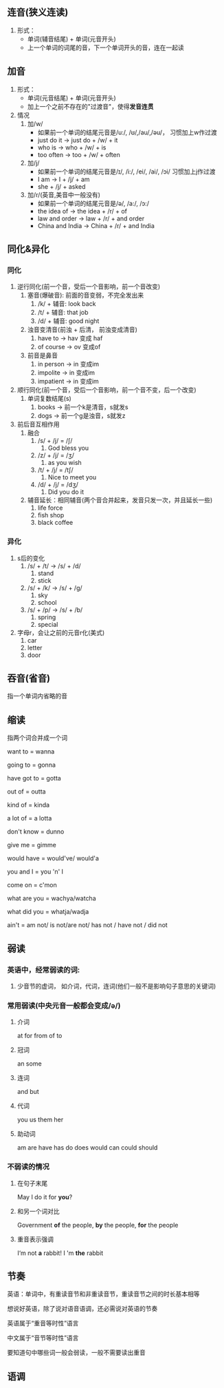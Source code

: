 ## 连音(狭义连读)

1. 形式：
   - 单词(辅音结尾) + 单词(元音开头)
   - 上一个单词的词尾的音，下一个单词开头的音，连在一起读

## 加音

1. 形式：
   - 单词(元音结尾) + 单词(元音开头)
   - 加上一个之前不存在的"过渡音"，使得**发音连贯**
2. 情况
   1. 加/w/
      - 如果前一个单词的结尾元音是/u:/, /ʊ/,‌/au/,/əu/， 习惯加上w作过渡
      - just do it -> just do + /w/ + it
      - who is -> who + /w/ + is
      - too often -> too + /w/ + often
   2. 加/j/
      - 如果前一个单词的结尾元音是/ɪ/, /i:/, /ei/, /ai/,‌ /ɔi/  习惯加上j作过渡
      - I am -> I + /j/ + am
      - she + /j/ + asked
   3. 加/r/(英音,美音中一般没有)
      - 如果前一个单词的结尾元音是/ə/,  /a:/, /ɔ:/ 
      - the idea of -> the idea + /r/ + of
      - law and order -> law + /r/ + and order
      - China and India -> China + /r/ + and India

## 同化&异化

### 同化

1. 逆行同化(前一个音，受后一个音影响，前一个音改变)
   1. 塞音(爆破音): 前面的音变弱，不完全发出来
      1. /k/ + 辅音: look back
      2. /t/ + 辅音: that job
      3. /d/ + 辅音: good night
   2. 浊音变清音(前浊 + 后清， 前浊变成清音)
      1. have to -> hav 变成 haf
      2. of course -> ov 变成of
   3. 前音是鼻音
      1. in person  -> in 变成im
      2. impolite -> in 变成im
      3. impatient -> in 变成im
2. 顺行同化(前一个音，受后一个音影响，前一个音不变，后一个改变)
   1. 单词复数结尾(s) 
      1. books -> 前一个k是清音，s就发s
      2. dogs -> 前一个g是浊音，s就发z
3. 前后音互相作用
   1. 融合
      1. /s/ + /j/ =  /ʃ/ 
         1. God bless you
      2. /z/ + /j/ = /ʒ/
         1. as you wish
      3. /t/ + /j/ = /tʃ/
         1. Nice to meet you
      4. /d/ + /j/ = /dʒ/
         1. Did you do it
   2. 辅音延长：相同辅音(两个音合并起来，发音只发一次，并且延长一些)
      1. life force
      2. fish shop
      3. black coffee

### 异化

1. s后的变化
   1. /s/ + /t/   ->   /s/ + /d/ 
      1. stand
      2. stick
   2. /s/ + /k/   ->   /s/ + /g/ 
      1. sky
      2. school
   3. /s/ + /p/   ->   /s/ + /b/ 
      1. spring
      2. special
2. 字母r，会让之前的元音r化(美式)
   1. car
   2. letter
   3. door

## 吞音(省音)

指一个单词内省略的音

## 缩读

指两个词合并成一个词

want to = wanna

going to = gonna

have got to = gotta

out of = outta

kind of = kinda

a lot of = a lotta

don't know = dunno

give me = gimme

would have = would've/ would'a

you and I = you 'n' I

come on = c'mon

what are you = wachya/watcha

what did you = whatja/wadja

ain't = am not/ is not/are not/ has not / have not / did not 

## 弱读

### 英语中，经常弱读的词: 

1. 少音节的虚词， 如介词，代词，连词(他们一般不是影响句子意思的关键词)

### 常用弱读(中央元音一般都会变成/ə/)

1. 介词

   at for from of to

2. 冠词

   an some

3. 连词

   and but

4. 代词

   you us them her

5. 助动词

   am are have has do does would can could should

### 不弱读的情况

1. 在句子末尾

   May I do it for **you**?

2. 和另一个词对比

   Government **of** the people, **by** the people, **for** the people

3. 重音表示强调

   I‘m not **a** rabbit! I 'm **the** rabbit

## 节奏

英语：单词中，有重读音节和非重读音节，重读音节之间的时长基本相等

想说好英语，除了说对语音语调，还必需说对英语的节奏

英语属于“重音等时性”语言

中文属于“音节等时性”语言

要知道句中哪些词一般会弱读，一般不需要读出重音

## 语调



















